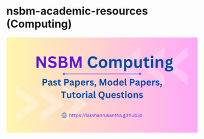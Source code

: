 # nsbm-academic-resources (Computing)

![Repo Image NSBM Accedemic Documents](https://github.com/LakshanRukantha/nsbm-academic-resources/blob/master/assets/images/repo-image-nsbm.png)
